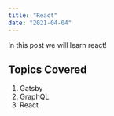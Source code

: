```yaml
---
title: "React"
date: "2021-04-04"
---
```


In this post we will learn react!

## Topics Covered

1. Gatsby
2. GraphQL
3. React
